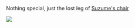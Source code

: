 Nothing special, just the lost leg of [Suzume's chair](https://www.simpleplanes.com/a/TM49R9/Suzume-Iwatos-ChairSota-Munakata-V-0-1)

![](https://www.simpleplanes.com/GameData/aircraft/1234/TM49R9-UserView-0.png)



